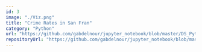 ```yaml
---
id: 3
image: "./Viz.png"
title: "Crime Rates in San Fran"
category: "Python"
url: "https://github.com/gabdelnour/jupyter_notebook/blob/master/DS_Python/DataVisualization_Final_Project.ipynb"
repositoryUrl: "https://github.com/gabdelnour/jupyter_notebook/blob/master/DS_Python/DataVisualization_Final_Project.ipynb"
---
```


